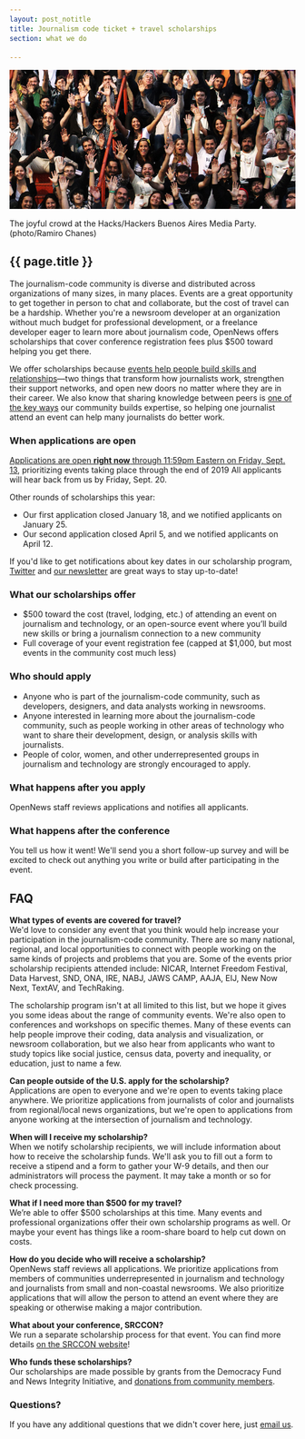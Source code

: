 ```yaml
---
layout: post_notitle
title: Journalism code ticket + travel scholarships
section: what we do

---
```

<img src="/media/img/index_opennewsphoto.jpg" class="topline">
<p class="caption">The joyful crowd at the Hacks/Hackers Buenos Aires Media Party. (photo/Ramiro Chanes)</p>

<h2>{{ page.title }}</h2>

<p class="bodybig">The journalism-code community is diverse and distributed across organizations of many sizes, in many places. Events are a great opportunity to get together in person to chat and collaborate, but the cost of travel can be a hardship. Whether you're a newsroom developer at an organization without much budget for professional development, or a freelance developer eager to learn more about journalism code, OpenNews offers scholarships that cover conference registration fees plus $500 toward helping you get there.</p>

<p>We offer scholarships because <a href="https://opennews.org/blog/scholarships-networks/">events help people build skills and relationships</a>—two things that transform how journalists work, strengthen their support networks, and open new doors no matter where they are in their career. We also know that sharing knowledge between peers is <a href="https://opennews.org/what/community/survey/">one of the key ways</a> our community builds expertise, so helping one journalist attend an event can help many journalists do better work.</p>

### When applications are open

[Applications are open **right now** through 11:59pm Eastern on Friday, Sept. 13](https://docs.google.com/forms/d/e/1FAIpQLScdPhFTZCxlKgcKHyh4zhiwMRzkbNStAxwkhWG--s_sm2j6FA/viewform), prioritizing events taking place through the end of 2019 All applicants will hear back from us by Friday, Sept. 20.

Other rounds of scholarships this year:

* Our first application closed January 18, and we notified applicants on January 25.
* Our second application closed April 5, and we notified applicants on April 12.

If you'd like to get notifications about key dates in our scholarship program, [Twitter](https://twitter.com/opennews) and [our newsletter](http://eepurl.com/czSVTL) are great ways to stay up-to-date!

### What our scholarships offer

* $500 toward the cost (travel, lodging, etc.) of attending an event on journalism and technology, or an open-source event where you’ll build new skills or bring a journalism connection to a new community
* Full coverage of your event registration fee (capped at $1,000, but most events in the community cost much less)

### Who should apply

* Anyone who is part of the journalism-code community, such as developers, designers, and data analysts working in newsrooms.
* Anyone interested in learning more about the journalism-code community, such as people working in other areas of technology who want to share their development, design, or analysis skills with journalists.
* People of color, women, and other underrepresented groups in journalism and technology are strongly encouraged to apply.

### What happens after you apply

OpenNews staff reviews applications and notifies all applicants.

### What happens after the conference

You tell us how it went! We'll send you a short follow-up survey and will be excited to check out anything you write or build after participating in the event.

## FAQ

**What types of events are covered for travel?**  
We'd love to consider any event that you think would help increase your participation in the journalism-code community. There are so many national, regional, and local opportunities to connect with people working on the same kinds of projects and problems that you are. Some of the events prior scholarship recipients attended include: NICAR, Internet Freedom Festival, Data Harvest, SND, ONA, IRE, NABJ, JAWS CAMP, AAJA, EIJ, New Now Next, TextAV, and TechRaking.

The scholarship program isn't at all limited to this list, but we hope it gives you some ideas about the range of community events. We're also open to conferences and workshops on specific themes. Many of these events can help people improve their coding, data analysis and visualization, or newsroom collaboration, but we also hear from applicants who want to study topics like social justice, census data, poverty and inequality, or education, just to name a few.

**Can people outside of the U.S. apply for the scholarship?**  
Applications are open to everyone and we're open to events taking place anywhere. We prioritize applications from journalists of color and journalists from regional/local news organizations, but we're open to applications from anyone working at the intersection of journalism and technology.

**When will I receive my scholarship?**  
When we notify scholarship recipients, we will include information about how to receive the scholarship funds. We'll ask you to fill out a form to receive a stipend and a form to gather your W-9 details, and then our administrators will process the payment. It may take a month or so for check processing.
 
**What if I need more than $500 for my travel?**  
We’re able to offer $500 scholarships at this time. Many events and professional organizations offer their own scholarship programs as well. Or maybe your event has things like a room-share board to help cut down on costs.

**How do you decide who will receive a scholarship?**  
OpenNews staff reviews all applications. We prioritize applications from members of communities underrepresented in journalism and technology and journalists from small and non-coastal newsrooms. We also prioritize applications that will allow the person to attend an event where they are speaking or otherwise making a major contribution.

**What about your conference, SRCCON?**  
We run a separate scholarship process for that event. You can find more details [on the SRCCON website](https://srccon.org/scholarships/)!

**Who funds these scholarships?**  
Our scholarships are made possible by grants from the Democracy Fund and News Integrity Initiative, and [donations from community members](https://opennews.networkforgood.com/).

### Questions?
If you have any additional questions that we didn't cover here, just [email us](mailto:info@opennews.org).

